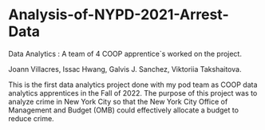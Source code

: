 # Analysis-of-NYPD-2021-Arrest-Data

Data Analytics : A team of 4 COOP apprentice`s worked on the project.

Joann Villacres,
Issac Hwang,
Galvis J. Sanchez,
Viktoriia Takshaitova.

This is the first data analytics project done with my pod team as COOP data analytics apprentices in the Fall of 2022.
The purpose of this project was to analyze crime in New York City so that the New York City Office of Management and Budget (OMB) could effectively allocate a budget to reduce crime.
